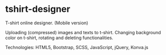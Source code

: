 # tshirt-designer

T-shirt online designer. (Mobile version)

Uploading (compressed) images and texts to t-shirt.
Changing background color on t-shirt, rotating and deleting functionalities.

Technologies: HTML5, Bootstrap, SCSS, JavaScript, jQuery, Konva.js
